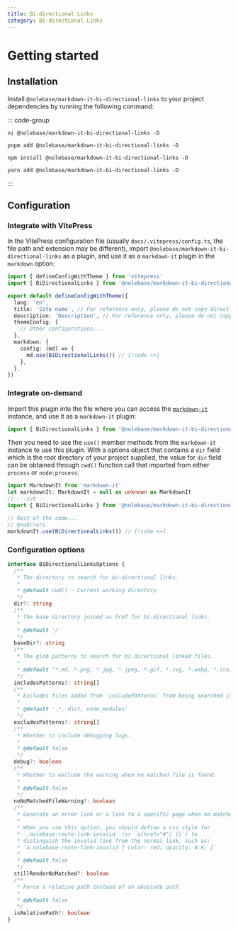 ```yaml
---
title: Bi-directional Links
category: Bi-directional Links
---
```


# Getting started

## Installation

Install `@nolebase/markdown-it-bi-directional-links` to your project dependencies by running the following command:

::: code-group

```shell [@antfu/ni]
ni @nolebase/markdown-it-bi-directional-links -D
```

```shell [pnpm]
pnpm add @nolebase/markdown-it-bi-directional-links -D
```

```shell [npm]
npm install @nolebase/markdown-it-bi-directional-links -D
```

```shell [yarn]
yarn add @nolebase/markdown-it-bi-directional-links -D
```

:::

## Configuration

### Integrate with VitePress

In the VitePress configuration file (usually `docs/.vitepress/config.ts`, the file path and extension may be different), import `@nolebase/markdown-it-bi-directional-links` as a plugin, and use it as a `markdown-it` plugin in the `markdown` option:

<!--@include: @/pages/en/snippets/details-colored-diff.md-->

```typescript
import { defineConfigWithTheme } from 'vitepress'
import { BiDirectionalLinks } from '@nolebase/markdown-it-bi-directional-links' // [!code ++]

export default defineConfigWithTheme({
  lang: 'en',
  title: 'Site name', // For reference only, please do not copy directly
  description: 'Description', // For reference only, please do not copy directly
  themeConfig: {
    // Other configurations...
  },
  markdown: {
    config: (md) => {
      md.use(BiDirectionalLinks()) // [!code ++]
    },
  },
})
```

### Integrate on-demand

<!--@include: @/pages/en/snippets/configure-on-your-own-warning.md-->

Import this plugin into the file where you can access the [`markdown-it`](https://github.com/markdown-it/markdown-it) instance, and use it as a `markdown-it` plugin:

```typescript
import { BiDirectionalLinks } from '@nolebase/markdown-it-bi-directional-links' // [!code ++]
```

Then you need to use the `use()` member methods from the `markdown-it` instance to use this plugin.
With a options object that contains a `dir` field which is the root directory of your project supplied, the value for `dir` field can be obtained through `cwd()` function call that imported from either `process` or `node:process`:

```typescript
import MarkdownIt from 'markdown-it'
let markdownIt: MarkdownIt = null as unknown as MarkdownIt
// ---cut---
import { BiDirectionalLinks } from '@nolebase/markdown-it-bi-directional-links' // [!code ++]

// Rest of the code...
// @noErrors
markdownIt.use(BiDirectionalLinks()) // [!code ++]
```

### Configuration options

```typescript twoslash
interface BiDirectionalLinksOptions {
  /**
   * The directory to search for bi-directional links.
   *
   * @default cwd() - Current working directory
   */
  dir?: string
  /**
   * The base directory joined as href for bi-directional links.
   *
   * @default '/'
   */
  baseDir?: string
  /**
   * The glob patterns to search for bi-directional linked files.
   *
   * @default '*.md, *.png, *.jpg, *.jpeg, *.gif, *.svg, *.webp, *.ico, *.bmp, *.tiff, *.apng, *.avif, *.jfif, *.pjpeg, *.pjp, *.png, *.svg, *.webp, *.xbm'
   */
  includesPatterns?: string[]
  /**
   * Excludes files added from `includePatterns` from being searched if it matches at least one of these patterns.
   *
   * @default '_*, dist, node_modules'
   */
  excludesPatterns?: string[]
  /**
   * Whether to include debugging logs.
   *
   * @default false
   */
  debug?: boolean
  /**
   * Whether to exclude the warning when no matched file is found.
   *
   * @default false
   */
  noNoMatchedFileWarning?: boolean
  /**
   * Generate an error link or a link to a specific page when no matched file is found.
   *
   * When you use this option, you should define a css style for
   * `.nolebase-route-link-invalid` (or `a[href="#"] {}`) to
   * distinguish the invalid link from the normal link. Such as:
   * `a.nolebase-route-link-invalid { color: red; opacity: 0.6; }`
   *
   * @default false
   */
  stillRenderNoMatched?: boolean
  /**
   * Force a relative path instead of an absolute path
   *
   * @default false
   */
  isRelativePath?: boolean
}
```
